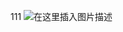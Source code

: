 <!--
 * @Author: your name
 * @Date: 2021-07-30 15:21:14
 * @LastEditTime: 2021-08-26 20:34:17
 * @LastEditors: Please set LastEditors
 * @Description: In User Settings Edit
 * @FilePath: /myBlog/docs/Resume/myResume/README.md
-->
<!-- ![在这里插入图片描述](https://img-blog.csdnimg.cn/20210324180944897.jpg?x-oss-process=image/watermark,type_ZmFuZ3poZW5naGVpdGk,shadow_10,text_aHR0cHM6Ly9ibG9nLmNzZG4ubmV0L3FxXzQ2MzYzNzkw,size_16,color_FFFFFF,t_70#pic_center) -->

<!-- ![在这里插入图片描述](https://img-blog.csdnimg.cn/20210324180417644.jpeg?x-oss-process=image/watermark,type_ZmFuZ3poZW5naGVpdGk,shadow_10,text_aHR0cHM6Ly9ibG9nLmNzZG4ubmV0L3FxXzQ2MzYzNzkw,size_16,color_FFFFFF,t_70#pic_center) -->
<!-- 
![在这里插入图片描述](https://img-blog.csdnimg.cn/20210324164644741.jpg?x-oss-process=image/watermark,type_ZmFuZ3poZW5naGVpdGk,shadow_10,text_aHR0cHM6Ly9ibG9nLmNzZG4ubmV0L3FxXzQ2MzYzNzkw,size_16,color_FFFFFF,t_70#pic_center) -->

111
![在这里插入图片描述](https://img-blog.csdnimg.cn/d524e9be5ee34bbba97ba9e52665f440.png?x-oss-process=image/watermark,type_ZmFuZ3poZW5naGVpdGk,shadow_10,text_aHR0cHM6Ly9ibG9nLmNzZG4ubmV0L3dlaXhpbl80NzIwMTkxNA==,size_16,color_FFFFFF,t_70#pic_center)
